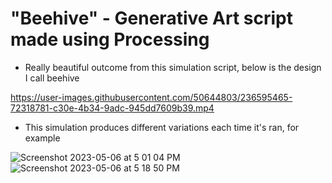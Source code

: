# "Beehive" - Generative Art script made using Processing 
- Really beautiful outcome from this simulation script, below is the design I call beehive

https://user-images.githubusercontent.com/50644803/236595465-72318781-c30e-4b34-9adc-945dd7609b39.mp4

- This simulation produces different variations each time it's ran, for example

![Screenshot 2023-05-06 at 5 01 04 PM](https://user-images.githubusercontent.com/50644803/236646985-8e8d696d-4cdf-4924-9dcf-2d70c312dd3a.png)
![Screenshot 2023-05-06 at 5 18 50 PM](https://user-images.githubusercontent.com/50644803/236646991-6de7bf1c-fa17-4209-9c11-21db88e1d7e6.png)
